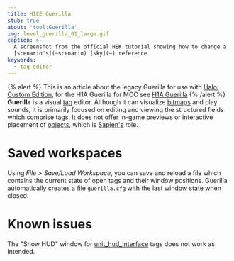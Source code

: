 ```yaml
---
title: H1CE Guerilla
stub: true
about: 'tool:Guerilla'
img: level_guerilla_01_large.gif
caption: >-
  A screenshot from the official HEK tutorial showing how to change a
  [scenario's](~scenario) [sky](~) reference
keywords:
  - tag-editor
---
```

{% alert %}
This is an article about the legacy Guerilla for use with [Halo: Custom Edition](~h1), for the H1A Guerilla for MCC see [H1A Guerilla](~h1a-guerilla)
{% /alert %}
**Guerilla** is a visual [tag](~tags) editor. Although it can visualize [bitmaps](~bitmap) and play sounds, it is primarily focused on editing and viewing the structured fields which comprise tags. It does not offer in-game previews or interactive placement of [objects](~object), which is [Sapien's](~sapien) role.

# Saved workspaces
Using _File > Save/Load Workspace_, you can save and reload a file which contains the current state of open tags and their window positions. Guerilla automatically creates a file `guerilla.cfg` with the last window state when closed.

# Known issues
The "Show HUD" window for [unit_hud_interface](~) tags does not work as intended.
